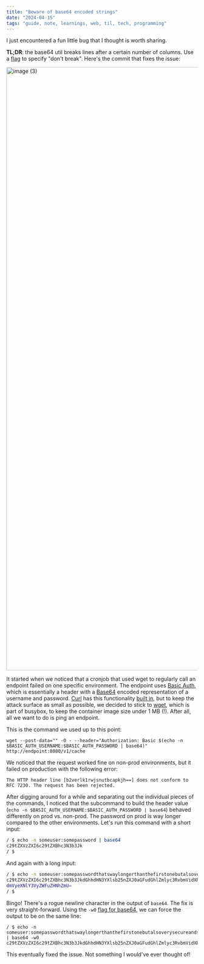 ```yaml
---
title: "Beware of base64 encoded strings"
date: "2024-04-15"
tags: "guide, note, learnings, web, til, tech, programming"
---
```


I just encountered a fun little bug that I thought is worth sharing.

**TL;DR**: the base64 util breaks lines after a certain number of columns. Use a [flag](https://www.man7.org/linux/man-pages/man1/base64.1.html) to specify "don't break". Here's the commit that fixes the issue:

<img width="1588" alt="image (3)" src="https://github.com/garritfra/garrit.xyz/assets/32395585/dba76692-c89f-44da-b70a-f6732a406d75">

It started when we noticed that a cronjob that used wget to regularly call an endpoint failed on one specific environment. The endpoint uses [Basic Auth](https://en.wikipedia.org/wiki/Basic_access_authentication), which is essentially a header with a [Base64](https://en.wikipedia.org/wiki/Base64) encoded representation of a username and password. [Curl](https://curl.se/) has this functionality [built in](https://curl.se/docs/manpage.html#-u), but to keep the attack surface as small as possible, we decided to stick to [wget](https://www.gnu.org/software/wget/), which is part of busybox, to keep the container image size under 1 MB (!). After all, all we want to do is ping an endpoint.

This is the command we used up to this point:

```
wget --post-data="" -O - --header="Authorization: Basic $(echo -n $BASIC_AUTH_USERNAME:$BASIC_AUTH_PASSWORD | base64)" http://endpoint:8080/v1/cache
```

We noticed that the request worked fine on non-prod environments, but it failed on production with the following error:

```
The HTTP header line [b2verlk1rwjsnutbcapkjh==] does not conform to RFC 7230. The request has been rejected.
```

After digging around for a while and separating out the individual pieces of the commands, I noticed that the subcommand to build the header value (`echo -n $BASIC_AUTH_USERNAME:$BASIC_AUTH_PASSWORD | base64`) behaved differently on prod vs. non-prod. The password on prod is way longer compared to the other environments. Let's run this command with a short input:

```sh
/ $ echo -n someuser:somepassword | base64
c29tZXVzZXI6c29tZXBhc3N3b3Jk
/ $
```

And again with a long input:

```sh
/ $ echo -n someuser:somepasswordthatswaylongerthanthefirstonebutalsoverysecureandsafe | base64
c29tZXVzZXI6c29tZXBhc3N3b3JkdGhhdHN3YXlsb25nZXJ0aGFudGhlZmlyc3RvbmVidXRhbHNv
dmVyeXNlY3VyZWFuZHNhZmU=
/ $
```

Bingo! There's a rogue newline character in the output of `base64`. The fix is very straight-forward. Using the `-w0` [flag for base64](https://www.man7.org/linux/man-pages/man1/base64.1.html), we can force the output to be on the same line:

```
/ $ echo -n someuser:somepasswordthatswaylongerthanthefirstonebutalsoverysecureandsafe | base64 -w0
c29tZXVzZXI6c29tZXBhc3N3b3JkdGhhdHN3YXlsb25nZXJ0aGFudGhlZmlyc3RvbmVidXRhbHNvdmVyeXNlY3VyZWFuZHNhZmU=
```

This eventually fixed the issue. Not something I would've ever thought of!
